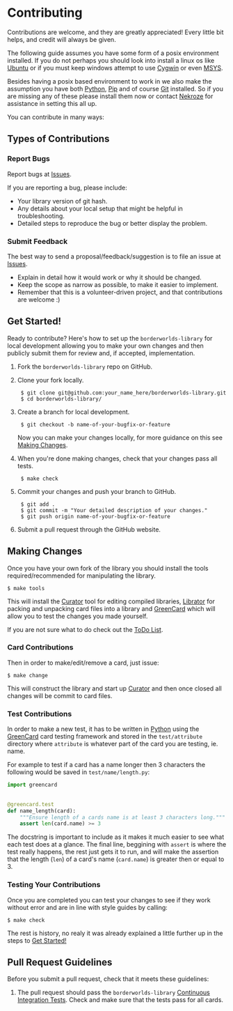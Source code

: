 # Contributing

Contributions are welcome, and they are greatly appreciated! Every
little bit helps, and credit will always be given. 

The following guide assumes you have some form of a posix environment
installed. If you do not perhaps you should look into install a linux os like
[Ubuntu][4] or if you must keep windows attempt to use [Cygwin][5] or even
[MSYS][6]. 

Besides having a posix based environment to work in we also make
the assumption you have both [Python][3], [Pip][7] and of course [Git][8]
installed. So if you are missing any of these please install them now or
contact [Nekroze][100] for assistance in setting this all up.

You can contribute in many ways:

## Types of Contributions

### Report Bugs

Report bugs at [Issues][1].

If you are reporting a bug, please include:

* Your library version of git hash.
* Any details about your local setup that might be helpful in troubleshooting.
* Detailed steps to reproduce the bug or better display the problem.


### Submit Feedback

The best way to send a proposal/feedback/suggestion is to file an issue at
[Issues][1].

* Explain in detail how it would work or why it should be changed.
* Keep the scope as narrow as possible, to make it easier to implement.
* Remember that this is a volunteer-driven project, and that contributions
  are welcome :)

## Get Started!

Ready to contribute? Here's how to set up the `borderworlds-library` for local
development allowing you to make your own changes and then publicly submit them
for review and, if accepted, implementation.

1. Fork the `borderworlds-library` repo on GitHub.
2. Clone your fork locally.

        $ git clone git@github.com:your_name_here/borderworlds-library.git
        $ cd borderworlds-library/

3. Create a branch for local development.

        $ git checkout -b name-of-your-bugfix-or-feature

   Now you can make your changes locally, for more guidance on this see
   [Making Changes](#making-changes).

4. When you're done making changes, check that your changes pass all tests.

        $ make check

5. Commit your changes and push your branch to GitHub.

        $ git add .
        $ git commit -m "Your detailed description of your changes."
        $ git push origin name-of-your-bugfix-or-feature

6. Submit a pull request through the GitHub website.

## Making Changes

Once you have your own fork of the library you should install the tools
required/recommended for manipulating the library.

    $ make tools
    
This will install the [Curator][10] tool for editing compiled libraries,
[Librator][11] for packing and unpacking card files into a library and [GreenCard][12]
which will allow you to test the changes you made yourself.

If you are not sure what to do check out the [ToDo List](TODO.md).

### Card Contributions

Then in order to make/edit/remove a card, just issue:

    $ make change

This will construct the library and start up [Curator][10] and then once
closed all changes will be commit to card files.

### Test Contributions

In order to make a new test, it has to be written in [Python][3] using the
[GreenCard][12] card testing framework and stored in the `test/attribute`
directory where `attribute` is whatever part of the card you are testing, ie.
name.

For example to test if a card has a name longer then 3 characters the following
would be saved in `test/name/length.py`:

```python
import greencard
    
    
@greencard.test
def name_length(card):
    """Ensure length of a cards name is at least 3 characters long."""
    assert len(card.name) >= 3
```
        
The docstring is important to include as it makes it much easier to see what
each test does at a glance. The final line, beggining with `assert` is where
the test really happens, the rest just gets it to run, and will make the
assertion that the length (`len`) of a card's name (`card.name`) is greater
then or equal to 3.

### Testing Your Contributions

Once you are completed you can test your changes to see if they work without
error and are in line with style guides by calling:

    $ make check

The rest is history, no realy it was already explained a little further up in
the steps to [Get Started!](#get-started)

## Pull Request Guidelines

Before you submit a pull request, check that it meets these guidelines:

1. The pull request should pass the `borderworlds-library`
   [Continuous Integration Tests][2]. Check and make sure that the tests pass
   for all cards.

[1]: http://github.com/Nekroze/borderworlds-library/issues
[2]: http://travis-ci.org/Nekroze/borderworlds-library/pull_requests
[3]: http://python.org/
[4]: http://www.ubuntu.com/
[5]: http://www.cygwin.com/
[6]: http://www.mingw.org/wiki/MSYS
[7]: http://pypi.python.org/pypi/pip
[8]: http://git-scm.com/
[10]: http://pypi.python.org/pypi/librarian-curator
[11]: http://pypi.python.org/pypi/librator
[12]: http://pypi.python.org/pypi/greencard
[100]: http://github.com/Nekroze
